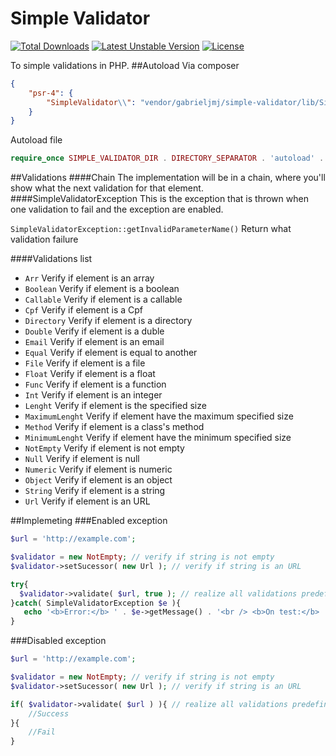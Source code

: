 Simple Validator
================
[![Total Downloads](https://poser.pugx.org/gabrieljmj/simple-validator/downloads.png)](https://packagist.org/packages/gabrieljmj/simple-validator) [![Latest Unstable Version](https://poser.pugx.org/gabrieljmj/simple-validator/v/unstable.png)](https://packagist.org/packages/gabrieljmj/simple-validator) [![License](https://poser.pugx.org/gabrieljmj/simple-validator/license.png)](https://packagist.org/packages/gabrieljmj/simple-validator)

To simple validations in PHP.
##Autoload
Via composer
```json
{
    "psr-4": {
        "SimpleValidator\\": "vendor/gabrieljmj/simple-validator/lib/SimpleValidator/"
    }
}
```
Autoload file
```php
require_once SIMPLE_VALIDATOR_DIR . DIRECTORY_SEPARATOR . 'autoload' . DS . 'autoload.php'
```
##Validations
####Chain
The implementation will be in a chain, where you'll show what the next validation for that element.
####SimpleValidatorException
This is the exception that is thrown when one validation to fail and the exception are enabled.

``SimpleValidatorException::getInvalidParameterName()``
Return what validation failure

####Validations list
* ``Arr`` Verify if element is an array
* ``Boolean`` Verify if element is a boolean
* ``Callable`` Verify if element is a callable
* ``Cpf`` Verify if element is a Cpf
* ``Directory`` Verify if element is a directory
* ``Double`` Verify if element is a duble
* ``Email`` Verify if element is an email
* ``Equal`` Verify if element is equal to another
* ``File`` Verify if element is a file
* ``Float`` Verify if element is a float
* ``Func`` Verify if element is a function
* ``Int`` Verify if element is an integer
* ``Lenght`` Verify if element is the specified size
* ``MaximumLenght`` Verify if element have the maximum specified size
* ``Method`` Verify if element is a class's method
* ``MinimumLenght`` Verify if element have the minimum specified size
* ``NotEmpty`` Verify if element is not empty
* ``Null`` Verify if element is null
* ``Numeric`` Verify if element is numeric
* ``Object`` Verify if element is an object
* ``String`` Verify if element is a string
* ``Url`` Verify if element is an URL

##Implemeting
###Enabled exception
```php
$url = 'http://example.com';

$validator = new NotEmpty; // verify if string is not empty
$validator->setSucessor( new Url ); // verify if string is an URL

try{
  $validator->validate( $url, true ); // realize all validations predefined
}catch( SimpleValidatorException $e ){
   echo '<b>Error:</b> ' . $e->getMessage() . '<br /> <b>On test:</b> ' . $e->getInvalidParameterName();
}
```
###Disabled exception
```php
$url = 'http://example.com';

$validator = new NotEmpty; // verify if string is not empty
$validator->setSucessor( new Url ); // verify if string is an URL

if( $validator->validate( $url ) ){ // realize all validations predefined
    //Success
}{
    //Fail
}
```
